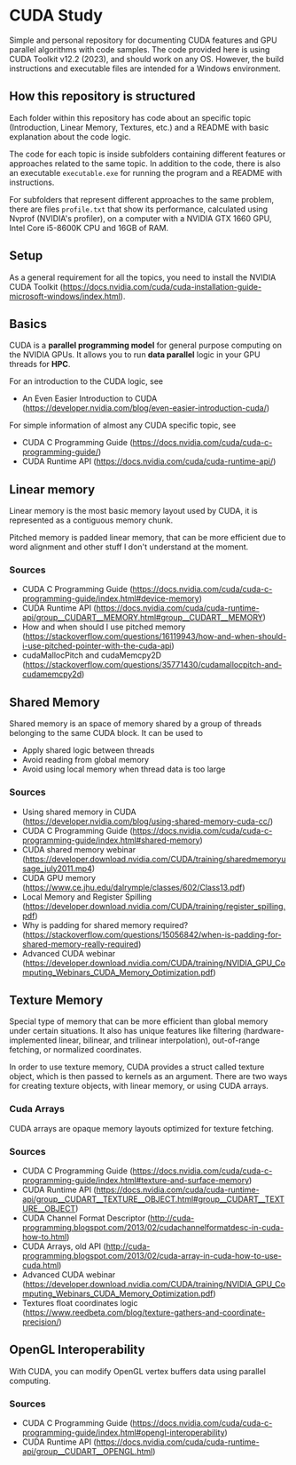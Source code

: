 # CUDA Study

Simple and personal repository for documenting CUDA features and GPU parallel algorithms with code samples. The code provided here is using CUDA Toolkit v12.2 (2023), and should work on any OS. However, the build instructions and executable files are intended for a Windows environment.

## How this repository is structured

Each folder within this repository has code about an specific topic (Introduction, Linear Memory, Textures, etc.) and a README with basic explanation about the code logic.

The code for each topic is inside subfolders containing different features or approaches related to the same topic. In addition to the code, there is also an executable ```executable.exe``` for running the program and a README with instructions.

For subfolders that represent different approaches to the same problem, there are files ```profile.txt``` that show its performance, calculated using Nvprof (NVIDIA's profiler), on a computer with a NVIDIA GTX 1660 GPU, Intel Core i5-8600K CPU and 16GB of RAM.  

## Setup

As a general requirement for all the topics, you need to install the NVIDIA CUDA Toolkit (https://docs.nvidia.com/cuda/cuda-installation-guide-microsoft-windows/index.html).

## Basics

CUDA is a **parallel programming model** for general purpose computing on the NVIDIA GPUs. It allows you to run **data parallel** logic in your GPU threads for **HPC**.

For an introduction to the CUDA logic, see 
 
- An Even Easier Introduction to CUDA (https://developer.nvidia.com/blog/even-easier-introduction-cuda/)

For simple information of almost any CUDA specific topic, see

- CUDA C Programming Guide (https://docs.nvidia.com/cuda/cuda-c-programming-guide/)
- CUDA Runtime API (https://docs.nvidia.com/cuda/cuda-runtime-api/)

## Linear memory

Linear memory is the most basic memory layout used by CUDA, it is represented as a contiguous memory chunk.

Pitched memory is padded linear memory, that can be more efficient due to word alignment and other stuff I don't understand at the moment.

### Sources

- CUDA C Programming Guide (https://docs.nvidia.com/cuda/cuda-c-programming-guide/index.html#device-memory)
- CUDA Runtime API (https://docs.nvidia.com/cuda/cuda-runtime-api/group__CUDART__MEMORY.html#group__CUDART__MEMORY)
- How and when should I use pitched memory (https://stackoverflow.com/questions/16119943/how-and-when-should-i-use-pitched-pointer-with-the-cuda-api)
- cudaMallocPitch and cudaMemcpy2D (https://stackoverflow.com/questions/35771430/cudamallocpitch-and-cudamemcpy2d)

## Shared Memory

Shared memory is an space of memory shared by a group of threads belonging to the same CUDA block. It can be used to

- Apply shared logic between threads
- Avoid reading from global memory
- Avoid using local memory when thread data is too large

### Sources

- Using shared memory in CUDA (https://developer.nvidia.com/blog/using-shared-memory-cuda-cc/)
- CUDA C Programming Guide (https://docs.nvidia.com/cuda/cuda-c-programming-guide/index.html#shared-memory)
- CUDA shared memory webinar (https://developer.download.nvidia.com/CUDA/training/sharedmemoryusage_july2011.mp4)
- CUDA GPU memory (https://www.ce.jhu.edu/dalrymple/classes/602/Class13.pdf)
- Local Memory and Register Spilling (https://developer.download.nvidia.com/CUDA/training/register_spilling.pdf)
- Why is padding for shared memory required? (https://stackoverflow.com/questions/15056842/when-is-padding-for-shared-memory-really-required)
- Advanced CUDA webinar (https://developer.download.nvidia.com/CUDA/training/NVIDIA_GPU_Computing_Webinars_CUDA_Memory_Optimization.pdf)

## Texture Memory

Special type of memory that can be more efficient than global memory under certain situations. It also has unique features like filtering (hardware-implemented linear, bilinear, and trilinear interpolation), out-of-range fetching, or normalized coordinates.

In order to use texture memory, CUDA provides a struct called texture object, which is then passed to kernels as an argument. There are two ways for creating texture objects, with linear memory, or using CUDA arrays.

### Cuda Arrays

CUDA arrays are opaque memory layouts optimized for texture fetching.

### Sources

- CUDA C Programming Guide (https://docs.nvidia.com/cuda/cuda-c-programming-guide/index.html#texture-and-surface-memory)
- CUDA Runtime API (https://docs.nvidia.com/cuda/cuda-runtime-api/group__CUDART__TEXTURE__OBJECT.html#group__CUDART__TEXTURE__OBJECT)
- CUDA Channel Format Descriptor (http://cuda-programming.blogspot.com/2013/02/cudachannelformatdesc-in-cuda-how-to.html)
- CUDA Arrays, old API (http://cuda-programming.blogspot.com/2013/02/cuda-array-in-cuda-how-to-use-cuda.html)
- Advanced CUDA webinar (https://developer.download.nvidia.com/CUDA/training/NVIDIA_GPU_Computing_Webinars_CUDA_Memory_Optimization.pdf)
- Textures float coordinates logic (https://www.reedbeta.com/blog/texture-gathers-and-coordinate-precision/)

## OpenGL Interoperability

With CUDA, you can modify OpenGL vertex buffers data using parallel computing.

### Sources

- CUDA C Programming Guide (https://docs.nvidia.com/cuda/cuda-c-programming-guide/index.html#opengl-interoperability)
- CUDA Runtime API (https://docs.nvidia.com/cuda/cuda-runtime-api/group__CUDART__OPENGL.html)

